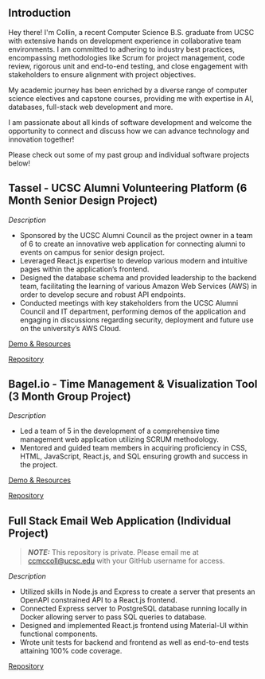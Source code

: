 ## Introduction

Hey there! I'm Collin, a recent Computer Science B.S. graduate from UCSC with extensive hands on development experience in collaborative team environments. I am committed to adhering to industry best practices, encompassing methodologies like Scrum for project management, code review, rigorous unit and end-to-end testing, and close engagement with stakeholders to ensure alignment with project objectives.

My academic journey has been enriched by a diverse range of computer science electives and capstone courses, providing me with expertise in AI, databases, full-stack web development and more.

I am passionate about all kinds of software development and welcome the opportunity to connect and discuss how we can advance technology and innovation together!

Please check out some of my past group and individual software projects below!

## Tassel - UCSC Alumni Volunteering Platform (6 Month Senior Design Project)
*Description*
- Sponsored by the UCSC Alumni Council as the project owner in a team of 6 to create an innovative web application for connecting alumni to events on campus for senior design project.
- Leveraged React.js expertise to develop various modern and intuitive pages within the application’s frontend.
- Designed the database schema and provided leadership to the backend team, facilitating the learning of various Amazon Web Services (AWS) in order to develop secure and robust API endpoints.
- Conducted meetings with key stakeholders from the UCSC Alumni Council and IT department, performing demos of the application and engaging in discussions regarding security, deployment and future use on the university’s AWS Cloud.

[Demo & Resources](https://drive.google.com/drive/folders/1zh5Cjl5vcOcRO2JO0N7nUAmJFExUdw8W?usp=share_link)

[Repository](https://github.com/mikeriepe/amplifytasselapp/tree/28dc16aa38cb5df01a57a32937f3516cae9666f4/amplifytassel)

## Bagel.io - Time Management & Visualization Tool (3 Month Group Project)
*Description*
- Led a team of 5 in the development of a comprehensive time management web application utilizing SCRUM methodology.
- Mentored and guided team members in acquiring proficiency in CSS, HTML, JavaScript, React.js, and SQL ensuring growth and success in the project.

[Demo & Resources](https://drive.google.com/drive/folders/15VwXMv_C9pVggziatBlXhtKhAjUWAV28?usp=sharing)

[Repository](https://github.com/SimeonAT/Bagel.io.git)

## Full Stack Email Web Application (Individual Project)
> **_NOTE:_**  This repository is private. Please email me at ccmccoll@ucsc.edu with your GitHub username for access.

*Description*
- Utilized skills in Node.js and Express to create a server that presents an OpenAPI constrained API to a React.js frontend.
- Connected Express server to PostgreSQL database running locally in Docker allowing server to pass SQL queries to database.
- Designed and implemented React.js frontend using Material-UI within functional components.
- Wrote unit tests for backend and frontend as well as end-to-end tests attaining 100% code coverage.

[Repository](https://github.com/CSWXM/full_stack_web_app.git)





